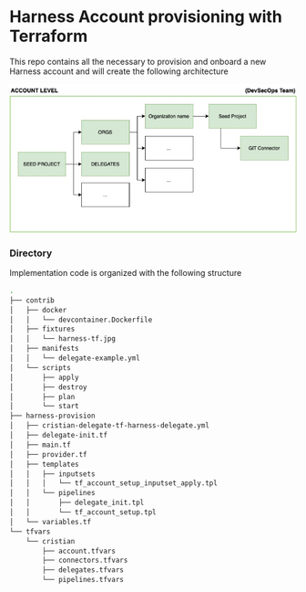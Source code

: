 # Harness Account provisioning with Terraform

This repo contains all the necessary to provision and onboard a new Harness account and will create the following architecture

![Enterprise Arch](./contrib/fixtures/harness-tf.jpg)

### **Directory**

Implementation code is organized with the following structure

```bash
.
├── contrib
│   ├── docker
│   │   └── devcontainer.Dockerfile
│   ├── fixtures
│   │   └── harness-tf.jpg
│   ├── manifests
│   │   └── delegate-example.yml
│   └── scripts
│       ├── apply
│       ├── destroy
│       ├── plan
│       └── start
├── harness-provision
│   ├── cristian-delegate-tf-harness-delegate.yml
│   ├── delegate-init.tf
│   ├── main.tf
│   ├── provider.tf
│   ├── templates
│   │   ├── inputsets
│   │   │   └── tf_account_setup_inputset_apply.tpl
│   │   └── pipelines
│   │       ├── delegate_init.tpl
│   │       └── tf_account_setup.tpl
│   └── variables.tf
└── tfvars
    └── cristian
        ├── account.tfvars
        ├── connectors.tfvars
        ├── delegates.tfvars
        └── pipelines.tfvars

```